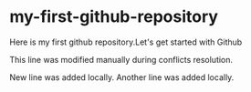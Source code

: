 # my-first-github-repository

Here is my first github repository.Let's get started with Github

This line was modified manually during conflicts resolution.

New line was added locally.
Another line was added locally.
